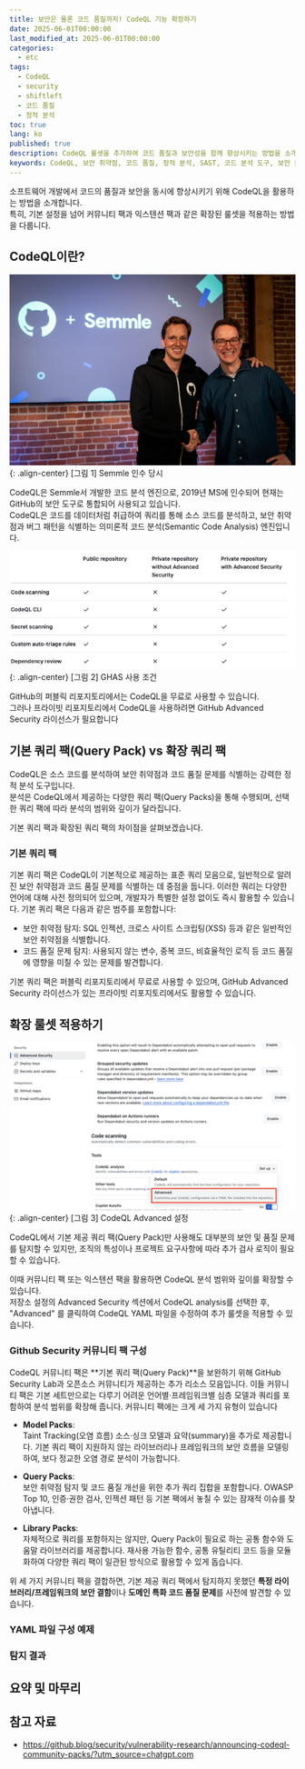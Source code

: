 ```yaml
---
title: 보안은 물론 코드 품질까지! CodeQL 기능 확장하기
date: 2025-06-01T00:00:00
last_modified_at: 2025-06-01T00:00:00
categories:
  - etc
tags:
  - CodeQL
  - security
  - shiftleft
  - 코드 품질
  - 정적 분석
toc: true
lang: ko
published: true
description: CodeQL 룰셋을 추가하여 코드 품질과 보안성을 함께 향상시키는 방법을 소개합니다.
keywords: CodeQL, 보안 취약점, 코드 품질, 정적 분석, SAST, 코드 분석 도구, 보안 룰셋, GitHub Advanced Security, 소스코드 품질 향상, 보안 강화, 소프트웨어 개발, 개발자 가이드
---
```

​소프트웨어 개발에서 코드의 품질과 보안을 동시에 향상시키기 위해 CodeQL을 활용하는 방법을 소개합니다.  
특히, 기본 설정을 넘어 커뮤니티 팩과 익스텐션 팩과 같은 확장된 룰셋을 적용하는 방법을 다룹니다.​  

## CodeQL이란?  
![Semmle 인수당시](../../img/250601_codeql_1.jpg){: .align-center}
\[그림 1\] Semmle 인수 당시  

​CodeQL은 Semmle서 개발한 코드 분석 엔진으로, 2019년 MS에 인수되어 현재는 GitHub의 보안 도구로 통합되어 사용되고 있습니다.  
CodeQL은 코드를 데이터처럼 취급하여 쿼리를 통해 소스 코드를 분석하고, 보안 취약점과 버그 패턴을 식별하는 의미론적 코드 분석(Semantic Code Analysis) 엔진입니다.  

![GHAS 사용표](../../img/250601_codeql_2.png){: .align-center}
\[그림 2\] GHAS 사용 조건  

GitHub의 퍼블릭 리포지토리에서는 CodeQL을 무료로 사용할 수 있습니다.  
그러나 프라이빗 리포지토리에서 CodeQL을 사용하려면 GitHub Advanced Security 라이선스가 필요합니다

## 기본 쿼리 팩(Query Pack) vs 확장 쿼리 팩
​CodeQL은 소스 코드를 분석하여 보안 취약점과 코드 품질 문제를 식별하는 강력한 정적 분석 도구입니다.  
분석은 CodeQL에서 제공하는 다양한 쿼리 팩(Query Packs)을 통해 수행되며, 선택한 쿼리 팩에 따라 분석의 범위와 깊이가 달라집니다.  

기본 쿼리 팩과 확장된 쿼리 팩의 차이점을 살펴보겠습니다.​

### 기본 쿼리 팩

기본 쿼리 팩은 CodeQL이 기본적으로 제공하는 표준 쿼리 모음으로, 일반적으로 알려진 보안 취약점과 코드 품질 문제를 식별하는 데 중점을 둡니다. 이러한 쿼리는 다양한 언어에 대해 사전 정의되어 있으며, 개발자가 특별한 설정 없이도 즉시 활용할 수 있습니다. 기본 쿼리 팩은 다음과 같은 범주를 포함합니다:​

- 보안 취약점 탐지: SQL 인젝션, 크로스 사이트 스크립팅(XSS) 등과 같은 일반적인 보안 취약점을 식별합니다.​
- 코드 품질 문제 탐지: 사용되지 않는 변수, 중복 코드, 비효율적인 로직 등 코드 품질에 영향을 미칠 수 있는 문제를 발견합니다.​  
 
기본 쿼리 팩은 퍼블릭 리포지토리에서 무료로 사용할 수 있으며, GitHub Advanced Security 라이선스가 있는 프라이빗 리포지토리에서도 활용할 수 있습니다.

## 확장 룰셋 적용하기  
![CodeQL Advanced 설정](../../img/250601_codeql_3.png){: .align-center}
\[그림 3\] CodeQL Advanced 설정  

CodeQL에서 기본 제공 쿼리 팩(Query Pack)만 사용해도 대부분의 보안 및 품질 문제를 탐지할 수 있지만, 조직의 특성이나 프로젝트 요구사항에 따라 추가 검사 로직이 필요할 수 있습니다.  

이때 커뮤니티 팩 또는 익스텐션 팩을 활용하면 CodeQL 분석 범위와 깊이를 확장할 수 있습니다.  
저장소 설정의 Advanced Security 섹션에서 CodeQL analysis를 선택한 후, "Advanced" 를 클릭하여 CodeQL YAML 파일을 수정하여 추가 룰셋을 적용할 수 있습니다.

### Github Security 커뮤니티 팩 구성
CodeQL 커뮤니티 팩은 **기본 쿼리 팩(Query Pack)**을 보완하기 위해 GitHub Security Lab과 오픈소스 커뮤니티가 제공하는 추가 리소스 모음입니다. 이들 커뮤니티 팩은 기본 세트만으로는 다루기 어려운 언어별·프레임워크별 심층 모델과 쿼리를 포함하여 분석 범위를 확장해 줍니다. 커뮤니티 팩에는 크게 세 가지 유형이 있습니다  

- **Model Packs**:  
  Taint Tracking(오염 흐름) 소스·싱크 모델과 요약(summary)을 추가로 제공합니다. 기본 쿼리 팩이 지원하지 않는 라이브러리나 프레임워크의 보안 흐름을 모델링하여, 보다 정교한 오염 경로 분석이 가능합니다.  

- **Query Packs**:  
  보안 취약점 탐지 및 코드 품질 개선을 위한 추가 쿼리 집합을 포함합니다. OWASP Top 10, 인증·권한 검사, 인젝션 패턴 등 기본 팩에서 놓칠 수 있는 잠재적 이슈를 찾아냅니다.  

- **Library Packs**:  
  자체적으로 쿼리를 포함하지는 않지만, Query Pack이 필요로 하는 공통 함수와 도움말 라이브러리를 제공합니다. 재사용 가능한 함수, 공통 유틸리티 코드 등을 모듈화하여 다양한 쿼리 팩이 일관된 방식으로 활용할 수 있게 돕습니다.  

위 세 가지 커뮤니티 팩을 결합하면, 기본 제공 쿼리 팩에서 탐지하지 못했던 **특정 라이브러리/프레임워크의 보안 결함**이나 **도메인 특화 코드 품질 문제**를 사전에 발견할 수 있습니다.

### YAML 파일 구성 예제

### 탐지 결과





## 요약 및 마무리  


## 참고 자료
- https://github.blog/security/vulnerability-research/announcing-codeql-community-packs/?utm_source=chatgpt.com